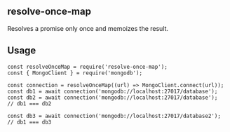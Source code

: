 ## resolve-once-map

Resolves a promise only once and memoizes the result.

## Usage

```
const resolveOnceMap = require('resolve-once-map');
const { MongoClient } = require('mongodb');

const connection = resolveOnceMap((url) => MongoClient.connect(url));
const db1 = await connection('mongodb://localhost:27017/database');
const db2 = await connection('mongodb://localhost:27017/database');
// db1 === db2

const db3 = await connection('mongodb://localhost:27017/database2');
// db1 === db3
```
